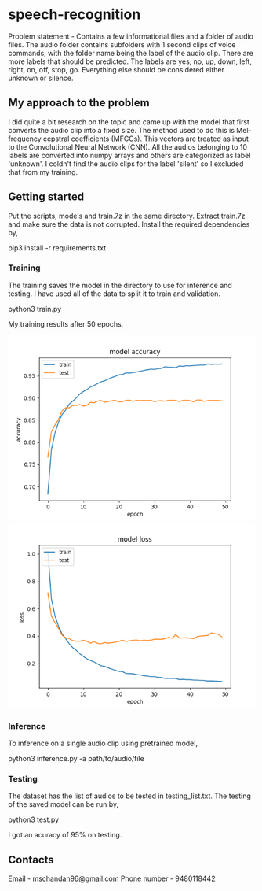 # speech-recognition

Problem statement - Contains a few informational files and a folder of audio files. The audio folder contains subfolders with 1 second clips of voice commands, with the folder name being the label of the audio clip. There are more labels that should be predicted. The labels are yes, no, up, down, left, right, on, off, stop, go. Everything else should be considered either unknown or silence.

## My approach to the problem

I did quite a bit research on the topic and came up with the model that first converts the audio clip into a fixed size. The method used to do this is Mel-frequency cepstral coefficients (MFCCs). This vectors are treated as input to the Convolutional Neural Network (CNN). All the audios belonging to 10 labels are converted into numpy arrays and others are categorized as label 'unknown'. 
I coldn't find the audio clips for the label 'silent' so I excluded that from my training.  

## Getting started

Put the scripts, models and train.7z in the same directory. Extract train.7z and make sure the data is not corrupted. Install the required dependencies by,    

pip3 install -r requirements.txt

### Training

The training saves the model in the directory to use for inference and testing. I have used all of the data to split it to train and validation. 

python3 train.py  

My training results after 50 epochs,    

![alt-text](https://raw.githubusercontent.com/chandanms/speech-recognition/master/Figure_1.png)
![alt-text](https://raw.githubusercontent.com/chandanms/speech-recognition/master/Figure_2.png)


### Inference

To inference on a single audio clip using pretrained model,

python3 inference.py -a path/to/audio/file

### Testing

The dataset has the list of audios to be tested in testing_list.txt. The testing of the saved model can be run by, 

python3 test.py

I got an acuracy of 95% on testing.  

## Contacts

Email - mschandan96@gmail.com
Phone number - 9480118442



